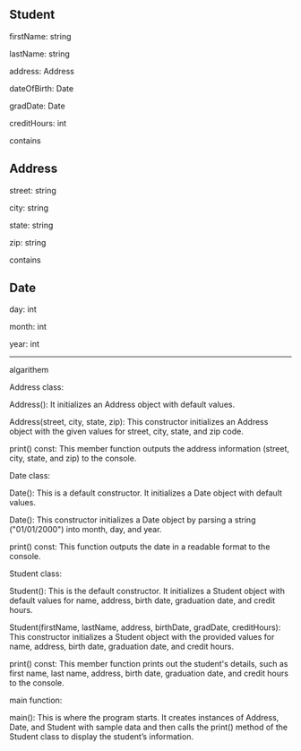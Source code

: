  Student
 -----------------
 firstName: string
 
 lastName: string
 
 address: Address
 
 dateOfBirth: Date
 
 gradDate: Date 
 
 creditHours: int

 contains
 
 Address
 --------------
 street: string 
 
 city: string
 
 state: string

 zip: string

 contains
 
 Date
 --------------
 day: int
 
 month: int
 
 year: int

----------------------

 algarithem
 
 Address class:
 
Address(): It initializes an Address object with default values.

Address(street, city, state, zip): This constructor initializes an Address object with the given values for street, city, state, and zip code.

print() const: This member function outputs the address information (street, city, state, and zip) to the console.

Date class:
   
Date(): This is a default constructor. It initializes a Date object with default values.

Date(): This constructor initializes a Date object by parsing a string ("01/01/2000") into month, day, and year.

print() const: This function outputs the date in a readable format to the console.

Student class:
   
Student(): This is the default constructor. It initializes a Student object with default values for name, address, birth date, graduation date, and credit hours.

Student(firstName, lastName, address, birthDate, gradDate, creditHours): This constructor initializes a Student object with the provided values for name, address, birth date, graduation date, and credit hours.

print() const: This member function prints out the student's details, such as first name, last name, address, birth date, graduation date, and credit hours to the console.

main function:
   
main(): This is where the program starts. It creates instances of Address, Date, and Student with sample data and then calls the print() method of the Student class to display the student’s information.
